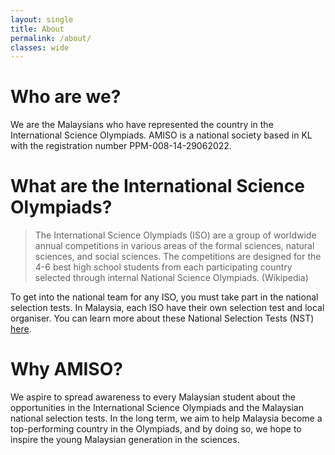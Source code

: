 ```yaml
---
layout: single
title: About
permalink: /about/
classes: wide
---
```


# Who are we?

We are the Malaysians who have represented the country in the International Science Olympiads. AMISO is a national society based in KL with the registration number PPM-008-14-29062022.

# What are the International Science Olympiads?

> The International Science Olympiads (ISO) are a group of worldwide annual competitions in various areas of the formal sciences, natural sciences, and social sciences. The competitions are designed for the 4-6 best high school students from each participating country selected through internal National Science Olympiads. (Wikipedia)

To get into the national team for any ISO, you must take part in the national selection tests. In Malaysia, each ISO have their own selection test and local organiser. You can learn more about these National Selection Tests (NST) [here](/olympiads/).

# Why AMISO?

We aspire to spread awareness to every Malaysian student about the opportunities in the International Science Olympiads and the Malaysian national selection tests. In the long term, we aim to help Malaysia become a top-performing country in the Olympiads, and by doing so, we hope to inspire the young Malaysian generation in the sciences.
